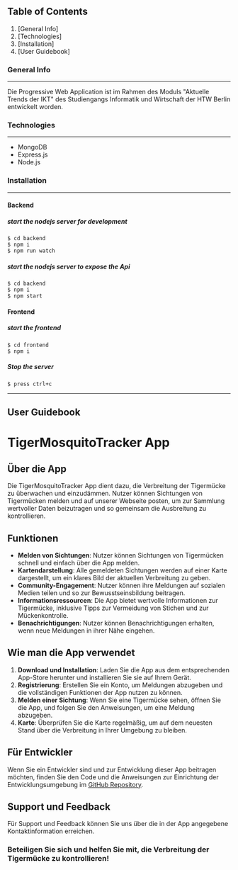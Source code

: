 

## Table of Contents
1. [General Info]
2. [Technologies]
3. [Installation]
4. [User Guidebook]

### General Info
***
Die Progressive Web Application ist im Rahmen des Moduls "Aktuelle Trends der IKT" des Studiengangs Informatik und Wirtschaft der HTW Berlin entwickelt worden.

### Technologies
***
* MongoDB
* Express.js
* Node.js

### Installation
***
#### Backend
##### start the nodejs server for development
```
$ cd backend
$ npm i
$ npm run watch
```
##### start the nodejs server to expose the Api
```
$ cd backend
$ npm i
$ npm start
```

#### Frontend
##### start the frontend
```
$ cd frontend
$ npm i

```
##### Stop the server
```
$ press ctrl+c
```
***
## User Guidebook

# TigerMosquitoTracker App

## Über die App

Die TigerMosquitoTracker App dient dazu, die Verbreitung der Tigermücke zu überwachen und einzudämmen. Nutzer können Sichtungen von Tigermücken melden und auf unserer Webseite posten, um zur Sammlung wertvoller Daten beizutragen und so gemeinsam die Ausbreitung zu kontrollieren.

## Funktionen

- **Melden von Sichtungen**: Nutzer können Sichtungen von Tigermücken schnell und einfach über die App melden.
- **Kartendarstellung**: Alle gemeldeten Sichtungen werden auf einer Karte dargestellt, um ein klares Bild der aktuellen Verbreitung zu geben.
- **Community-Engagement**: Nutzer können ihre Meldungen auf sozialen Medien teilen und so zur Bewusstseinsbildung beitragen.
- **Informationsressourcen**: Die App bietet wertvolle Informationen zur Tigermücke, inklusive Tipps zur Vermeidung von Stichen und zur Mückenkontrolle.
- **Benachrichtigungen**: Nutzer können Benachrichtigungen erhalten, wenn neue Meldungen in ihrer Nähe eingehen.

## Wie man die App verwendet

1. **Download und Installation**: Laden Sie die App aus dem entsprechenden App-Store herunter und installieren Sie sie auf Ihrem Gerät.
2. **Registrierung**: Erstellen Sie ein Konto, um Meldungen abzugeben und die vollständigen Funktionen der App nutzen zu können.
3. **Melden einer Sichtung**: Wenn Sie eine Tigermücke sehen, öffnen Sie die App, und folgen Sie den Anweisungen, um eine Meldung abzugeben.
4. **Karte**: Überprüfen Sie die Karte regelmäßig, um auf dem neuesten Stand über die Verbreitung in Ihrer Umgebung zu bleiben.

## Für Entwickler

Wenn Sie ein Entwickler sind und zur Entwicklung dieser App beitragen möchten, finden Sie den Code und die Anweisungen zur Einrichtung der Entwicklungsumgebung im [GitHub Repository](https://github.com/IhrGitHubLink).

## Support und Feedback

Für Support und Feedback können Sie uns über die in der App angegebene Kontaktinformation erreichen.

### Beteiligen Sie sich und helfen Sie mit, die Verbreitung der Tigermücke zu kontrollieren!
